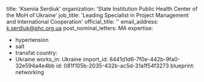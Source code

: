 title: 'Kseniia Serdiuk'
organization: 'State Institution Public Health Center of the MoH of Ukraine'
job_title: 'Leading Specialist in Project Management and International Cooperation'
official_title: ''
email_address: k.serdiuk@phc.org.ua
post_nominal_letters: MA
expertise:
  - hypertension
  - salt
  - transfat
country:
  - Ukraine
works_in: Ukraine
import_id: 8441d1d6-7f0e-442b-9fa0-32e594a4e4bb
id: 081f105b-2035-432b-ac5d-31a1f54f3273
blueprint: networking
